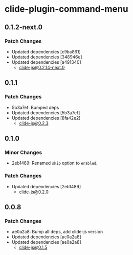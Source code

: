 # clide-plugin-command-menu

## 0.1.2-next.0

### Patch Changes

- Updated dependencies [c9ba861]
- Updated dependencies [348946e]
- Updated dependencies [a491340]
  - clide-js@0.2.14-next.0

## 0.1.1

### Patch Changes

- 5b3a7ef: Bumped deps
- Updated dependencies [5b3a7ef]
- Updated dependencies [8fa42e2]
  - clide-js@0.2.3

## 0.1.0

### Minor Changes

- 2eb1489: Renamed `skip` option to `enabled`.

### Patch Changes

- Updated dependencies [2eb1489]
  - clide-js@0.2.0

## 0.0.8

### Patch Changes

- ae0a2a8: Bump all deps, add clide-js version
- Updated dependencies [ae0a2a8]
- Updated dependencies [ae0a2a8]
  - clide-js@0.1.5
